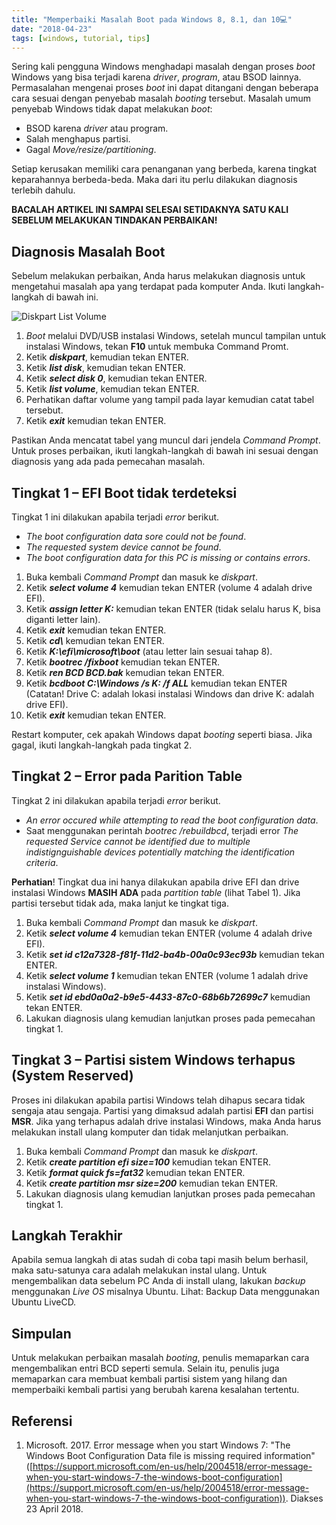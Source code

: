```yaml
---
title: "Memperbaiki Masalah Boot pada Windows 8, 8.1, dan 10💻"
date: "2018-04-23"
tags: [windows, tutorial, tips]
---
```


Sering kali pengguna Windows menghadapi masalah dengan proses _boot_ Windows yang bisa terjadi karena _driver_, _program_, atau BSOD lainnya. Permasalahan mengenai proses _boot_ ini dapat ditangani dengan beberapa cara sesuai dengan penyebab masalah _booting_ tersebut. Masalah umum penyebab Windows tidak dapat melakukan _boot_:

- BSOD karena _driver_ atau program.
- Salah menghapus partisi.
- Gagal _Move/resize/partitioning_.

Setiap kerusakan memiliki cara penanganan yang berbeda, karena tingkat keparahannya berbeda-beda. Maka dari itu perlu dilakukan diagnosis terlebih dahulu.

**BACALAH ARTIKEL INI SAMPAI SELESAI SETIDAKNYA SATU KALI SEBELUM MELAKUKAN TINDAKAN PERBAIKAN!**

## Diagnosis Masalah Boot

Sebelum melakukan perbaikan, Anda harus melakukan diagnosis untuk mengetahui masalah apa yang terdapat pada komputer Anda. Ikuti langkah-langkah di bawah ini.

![Diskpart List Volume](/posts/2018-04-23/diskpart-list-volume.jpg)

1. _Boot_ melalui DVD/USB instalasi Windows, setelah muncul tampilan untuk instalasi Windows, tekan **F10** untuk membuka Command Promt.
2. Ketik _**diskpart**_, kemudian tekan ENTER.
3. Ketik **_list disk_**, kemudian tekan ENTER.
4. Ketik _**select disk 0**_, kemudian tekan ENTER.
5. Ketik _**list volume**_, kemudian tekan ENTER.
6. Perhatikan daftar volume yang tampil pada layar kemudian catat tabel tersebut.
7. Ketik _**exit**_ kemudian tekan ENTER.

Pastikan Anda mencatat tabel yang muncul dari jendela _Command Prompt_. Untuk proses perbaikan, ikuti langkah-langkah di bawah ini sesuai dengan diagnosis yang ada pada pemecahan masalah.

## Tingkat 1 – EFI Boot tidak terdeteksi

Tingkat 1 ini dilakukan apabila terjadi _error_ berikut.

- _The boot configuration data sore could not be found_.
- _The requested system device cannot be found_.
- _The boot configuration data for this PC is missing or contains errors_.

1. Buka kembali _Command Prompt_ dan masuk ke _diskpart_.
2. Ketik _**select volume 4**_ kemudian tekan ENTER (volume 4 adalah drive EFI).
3. Ketik _**assign letter K:**_ kemudian tekan ENTER (tidak selalu harus K, bisa diganti letter lain).
4. Ketik _**exit**_ kemudian tekan ENTER.
5. Ketik _**cd\\**_ kemudian tekan ENTER.
6. Ketik _**K:\\efi\\microsoft\\boot**_ (atau letter lain sesuai tahap 8).
7. Ketik _**bootrec /fixboot**_ kemudian tekan ENTER.
8. Ketik _**ren BCD BCD.bak**_ kemudian tekan ENTER.
9. Ketik _**bcdboot C:\\Windows /s K: /f ALL**_ kemudian tekan ENTER (Catatan! Drive C: adalah lokasi instalasi Windows dan drive K: adalah drive EFI).
10. Ketik _**exit**_ kemudian tekan ENTER.

Restart komputer, cek apakah Windows dapat _booting_ seperti biasa. Jika gagal, ikuti langkah-langkah pada tingkat 2.

## Tingkat 2 – Error pada Parition Table

Tingkat 2 ini dilakukan apabila terjadi _error_ berikut.

- _An error occured while attempting to read the boot configuration data_.
- Saat menggunakan perintah _bootrec /rebuildbcd_, terjadi error _The requested Service cannot be identified due to multiple indistignguishable devices potentially matching the identification criteria_.

**Perhatian**! Tingkat dua ini hanya dilakukan apabila drive EFI dan drive instalasi Windows **MASIH ADA** pada _partition table_ (lihat Tabel 1). Jika partisi tersebut tidak ada, maka lanjut ke tingkat tiga.

1. Buka kembali _Command Prompt_ dan masuk ke _diskpart_.
2. Ketik _**select volume 4**_ kemudian tekan ENTER (volume 4 adalah drive EFI).
3. Ketik _**set id c12a7328-f81f-11d2-ba4b-00a0c93ec93b**_ kemudian tekan ENTER.
4. Ketik _**select volume 1**_ kemudian tekan ENTER (volume 1 adalah drive instalasi Windows).
5. Ketik _**set id ebd0a0a2-b9e5-4433-87c0-68b6b72699c7**_ kemudian tekan ENTER.
6. Lakukan diagnosis ulang kemudian lanjutkan proses pada pemecahan tingkat 1.

## Tingkat 3 – Partisi sistem Windows terhapus (System Reserved)

Proses ini dilakukan apabila partisi Windows telah dihapus secara tidak sengaja atau sengaja. Partisi yang dimaksud adalah partisi **EFI** dan partisi **MSR**. Jika yang terhapus adalah drive instalasi Windows, maka Anda harus melakukan install ulang komputer dan tidak melanjutkan perbaikan.

1. Buka kembali _Command Prompt_ dan masuk ke _diskpart_.
2. Ketik _**create partition efi size=100**_ kemudian tekan ENTER.
3. Ketik _**format quick fs=fat32**_ kemudian tekan ENTER.
4. Ketik _**create partition msr size=200**_ kemudian tekan ENTER.
5. Lakukan diagnosis ulang kemudian lanjutkan proses pada pemecahan tingkat 1.

## Langkah Terakhir

Apabila semua langkah di atas sudah di coba tapi masih belum berhasil, maka satu-satunya cara adalah melakukan instal ulang. Untuk mengembalikan data sebelum PC Anda di install ulang, lakukan _backup_ menggunakan _Live OS_ misalnya Ubuntu. Lihat: Backup Data menggunakan Ubuntu LiveCD.

## Simpulan

Untuk melakukan perbaikan masalah _booting_, penulis memaparkan cara mengembalikan entri BCD seperti semula. Selain itu, penulis juga memaparkan cara membuat kembali partisi sistem yang hilang dan memperbaiki kembali partisi yang berubah karena kesalahan tertentu.

## Referensi

1. Microsoft. 2017. Error message when you start Windows 7: "The Windows Boot Configuration Data file is missing required information" ([https://support.microsoft.com/en-us/help/2004518/error-message-when-you-start-windows-7-the-windows-boot-configuration](https://support.microsoft.com/en-us/help/2004518/error-message-when-you-start-windows-7-the-windows-boot-configuration)). Diakses 23 April 2018.

